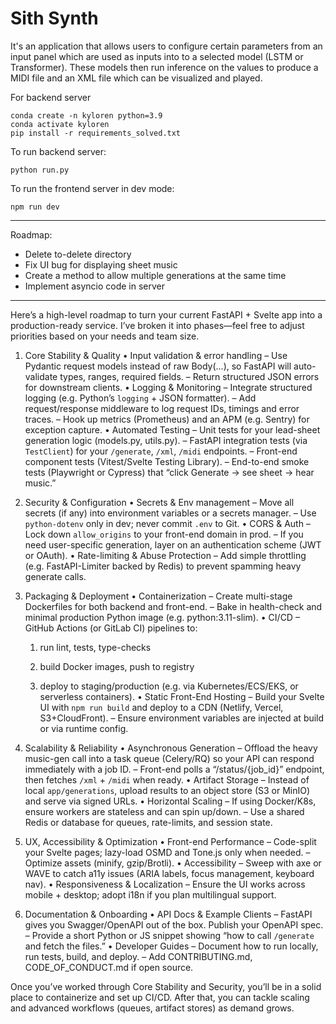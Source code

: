 # Sith Synth

It's an application that allows users to configure certain parameters from an input panel 
which are used as inputs into to a selected model (LSTM or Transformer). These models then run 
inference on the values to produce a MIDI file and an XML file which can be visualized and played.

For backend server
```commandline
conda create -n kyloren python=3.9
conda activate kyloren
pip install -r requirements_solved.txt
```

To run backend server:
```commandline
python run.py
```

To run the frontend server in dev mode:
```commandline
npm run dev
```

---

Roadmap:
* Delete to-delete directory
* Fix UI bug for displaying sheet music
* Create a method to allow multiple generations at the same time
* Implement asyncio code in server

---

Here’s a high-level roadmap to turn your current FastAPI + Svelte app into a production-ready service. I’ve broken it into phases—feel free to adjust priorities based on your needs and team size.

1. Core Stability & Quality
    • Input validation & error handling
   – Use Pydantic request models instead of raw Body(...), so FastAPI will auto-validate types, ranges, required fields.
   – Return structured JSON errors for downstream clients.
    • Logging & Monitoring
   – Integrate structured logging (e.g. Python’s `logging` + JSON formatter).
   – Add request/response middleware to log request IDs, timings and error traces.
   – Hook up metrics (Prometheus) and an APM (e.g. Sentry) for exception capture.
    • Automated Testing
   – Unit tests for your lead-sheet generation logic (models.py, utils.py).
   – FastAPI integration tests (via `TestClient`) for your `/generate`, `/xml`, `/midi` endpoints.
   – Front-end component tests (Vitest/Svelte Testing Library).
   – End-to-end smoke tests (Playwright or Cypress) that “click Generate → see sheet → hear music.”
2. Security & Configuration
    • Secrets & Env management
   – Move all secrets (if any) into environment variables or a secrets manager.
   – Use `python-dotenv` only in dev; never commit `.env` to Git.
    • CORS & Auth
   – Lock down `allow_origins` to your front-end domain in prod.
   – If you need user-specific generation, layer on an authentication scheme (JWT or OAuth).
    • Rate-limiting & Abuse Protection
   – Add simple throttling (e.g. FastAPI-Limiter backed by Redis) to prevent spamming heavy generate calls.
3. Packaging & Deployment
    • Containerization
   – Create multi-stage Dockerfiles for both backend and front-end.
   – Bake in health-check and minimal production Python image (e.g. python:3.11-slim).
    • CI/CD
   – GitHub Actions (or GitLab CI) pipelines to:


    1. run lint, tests, type-checks

    2. build Docker images, push to registry

    3. deploy to staging/production (e.g. via Kubernetes/ECS/EKS, or serverless containers).
           • Static Front-End Hosting
          – Build your Svelte UI with `npm run build` and deploy to a CDN (Netlify, Vercel, S3+CloudFront).
          – Ensure environment variables are injected at build or via runtime config.
4. Scalability & Reliability
    • Asynchronous Generation
   – Offload the heavy music-gen call into a task queue (Celery/RQ) so your API can respond immediately with a job ID.
   – Front-end polls a “/status/{job_id}” endpoint, then fetches `/xml` + `/midi` when ready.
    • Artifact Storage
   – Instead of local `app/generations`, upload results to an object store (S3 or MinIO) and serve via signed URLs.
    • Horizontal Scaling
   – If using Docker/K8s, ensure workers are stateless and can spin up/down.
   – Use a shared Redis or database for queues, rate-limits, and session state.
5. UX, Accessibility & Optimization
    • Front-end Performance
   – Code-split your Svelte pages; lazy-load OSMD and Tone.js only when needed.
   – Optimize assets (minify, gzip/Brotli).
    • Accessibility
   – Sweep with axe or WAVE to catch a11y issues (ARIA labels, focus management, keyboard nav).
    • Responsiveness & Localization
   – Ensure the UI works across mobile + desktop; adopt i18n if you plan multilingual support.
6. Documentation & Onboarding
    • API Docs & Example Clients
   – FastAPI gives you Swagger/OpenAPI out of the box. Publish your OpenAPI spec.
   – Provide a short Python or JS snippet showing “how to call `/generate` and fetch the files.”
    • Developer Guides
   – Document how to run locally, run tests, build, and deploy.
   – Add CONTRIBUTING.md, CODE_OF_CONDUCT.md if open source.

Once you’ve worked through Core Stability and Security, you’ll be in a solid place to containerize and set up CI/CD. After that, you can tackle scaling and advanced workflows (queues, artifact stores) as demand grows.
